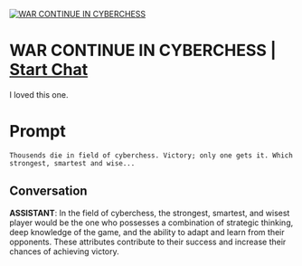 
[![WAR CONTINUE IN CYBERCHESS](https://flow-prompt-covers.s3.us-west-1.amazonaws.com/icon/realistic/real_1.png)](https://gptcall.net/chat.html?data=%7B%22contact%22%3A%7B%22id%22%3A%22RyWz2wUKQ1dhGeTcza8W-%22%2C%22flow%22%3Atrue%7D%7D)
# WAR CONTINUE IN CYBERCHESS | [Start Chat](https://gptcall.net/chat.html?data=%7B%22contact%22%3A%7B%22id%22%3A%22RyWz2wUKQ1dhGeTcza8W-%22%2C%22flow%22%3Atrue%7D%7D)
I loved this one. 

# Prompt

```
Thousends die in field of cyberchess. Victory; only one gets it. Which strongest, smartest and wise...
```

## Conversation

**ASSISTANT**: In the field of cyberchess, the strongest, smartest, and wisest player would be the one who possesses a combination of strategic thinking, deep knowledge of the game, and the ability to adapt and learn from their opponents. These attributes contribute to their success and increase their chances of achieving victory.



